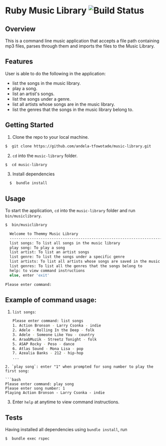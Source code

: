 # Ruby Music Library ![Build Status](https://travis-ci.org/temifowotade/music-library.svg?branch=master)

## Overview

This is a command line music application that accepts a file path containing mp3 files, parses through them and imports the files to the Music Library.

## Features

User is able to do the following in the application:
* list the songs in the music library.
* play a song.
* list an artist's songs.
* list the songs under a genre.
* list all artists whose songs are in the music library.
* list the genres that the songs in the music library belong to.


## Getting Started

1. Clone the repo to your local machine.

  ```bash
  $  git clone https://github.com/andela-tfowotade/music-library.git
  ```

2. `cd` into the `music-library` folder.

  ```bash
  $  cd music-library
  ```
3. Install dependencies

  ```bash
    $  bundle install
  ```

## Usage

To start the application, `cd` into the `music-library` folder and run `bin/musiclibrary`.

```bash
$  bin/musiclibrary

  Welcome to Themmy Music Library
  ----------------------------------------------------------------------------
  list songs: To list all songs in the music library
  play song: To play a song
  list artist: To list an artist songs
  list genre: To list the songs under a specific genre
  list artists: To list all artists whose songs are saved in the music library
  list genres: To list all the genres that the songs belong to
  help: to view command instructions
  else, enter 'exit'
  
Please enter command:
```

## Example of command usage:

1. `list songs`:
    
    ```bash
    Please enter command: list songs
    1. Action Bronson - Larry Csonka - indie
    2. Adele - Rolling In the Deep - folk
    3. Adele - Someone Like You - country
    4. AraabMuzik - Streetz Tonight - folk
    5. ASAP Rocky - Peso - dance
    6. Atlas Sound - Mona Lisa - pop
    7. Azealia Banks - 212 - hip-hop
    ...
  ```
2. `play song`: enter "1" when prompted for song number to play the first song:
    
```bash
Please enter command: play song
Please enter song number: 1
Playing Action Bronson - Larry Csonka - indie
```
3.  Enter `help` at anytime to view command instructions.

## Tests

Having installed all dependencies using `bundle install`, run

```bash
$  bundle exec rspec
```



